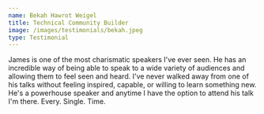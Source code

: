```yaml
---
name: Bekah Hawrot Weigel
title: Technical Community Builder
image: /images/testimonials/bekah.jpeg
type: Testimonial
---
```


James is one of the most charismatic speakers I've ever seen. He has an incredible way of being able to speak to a wide variety of audiences and allowing them to feel seen and heard. I've never walked away from one of his talks without feeling inspired, capable, or willing to learn something new. He's a powerhouse speaker and anytime I have the option to attend his talk I'm there. Every. Single. Time.
